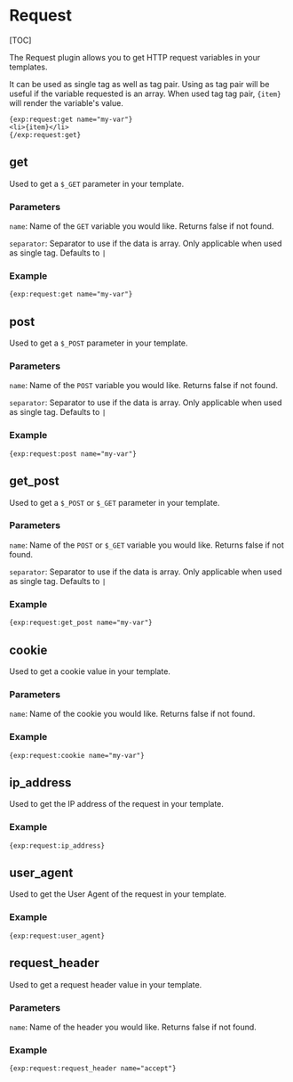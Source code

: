<!--
    This source file is part of the open source project
    ExpressionEngine User Guide (https://github.com/ExpressionEngine/ExpressionEngine-User-Guide)

    @link      https://expressionengine.com/
    @copyright Copyright (c) 2003-2020, Packet Tide, LLC (https://packettide.com)
    @license   https://expressionengine.com/license Licensed under Apache License, Version 2.0
-->

# Request

[TOC]

The Request plugin allows you to get HTTP request variables in your templates.

It can be used as single tag as well as tag pair. Using as tag pair will be useful if the variable requested is an array. When used tag tag pair, `{item}` will render the variable's value. 

```
{exp:request:get name="my-var"}
<li>{item}</li>
{/exp:request:get}
```

## get

Used to get a `$_GET` parameter in your template.

### Parameters

`name`: Name of the `GET` variable you would like. Returns false if not found.

`separator`: Separator to use if the data is array. Only applicable when used as single tag. Defaults to `|`

### Example

```
{exp:request:get name="my-var"}
```

## post

Used to get a `$_POST` parameter in your template.

### Parameters

`name`: Name of the `POST` variable you would like. Returns false if not found.

`separator`: Separator to use if the data is array. Only applicable when used as single tag. Defaults to `|`

### Example

```
{exp:request:post name="my-var"}
```

## get_post

Used to get a `$_POST` or `$_GET` parameter in your template.

### Parameters

`name`: Name of the `POST` or `$_GET` variable you would like. Returns false if not found.

`separator`: Separator to use if the data is array. Only applicable when used as single tag. Defaults to `|`

### Example

```
{exp:request:get_post name="my-var"}
```

## cookie

Used to get a cookie value in your template.

### Parameters

`name`: Name of the cookie you would like. Returns false if not found.

### Example

```
{exp:request:cookie name="my-var"}
```

## ip_address

Used to get the IP address of the request in your template.

### Example

```
{exp:request:ip_address}
```

## user_agent

Used to get the User Agent of the request in your template.

### Example

```
{exp:request:user_agent}
```

## request_header

Used to get a request header value in your template.

### Parameters

`name`: Name of the header you would like. Returns false if not found.

### Example

```
{exp:request:request_header name="accept"}
```
